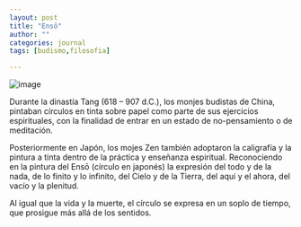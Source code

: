 ```yaml
---
layout: post
title: "Ensō"
author: ""
categories: journal
tags: [budismo,filosofia]

---
```




![image](https://ensoestudio.es/wp-content/uploads/2013/10/13789-1366x768.jpg)

Durante la dinastía Tang (618 – 907 d.C.), los monjes budistas de China, pintaban círculos en tinta sobre papel como parte de sus ejercicios espirituales, con la finalidad de entrar en un estado de no-pensamiento o de meditación. 

Posteriormente en Japón, los mojes Zen también adoptaron la caligrafía y la pintura a tinta dentro de la práctica y enseñanza espiritual. Reconociendo en la pintura del Ensō (círculo en japonés) la expresión del todo y de la nada, de lo finito y lo infinito, del Cielo y de la Tierra, del aquí y el ahora, del vacío y la plenitud.

Al igual que la vida y la muerte, el círculo se expresa en un soplo de tiempo, que prosigue más allá de los sentidos. 

